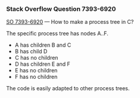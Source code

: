 ### Stack Overflow Question 7393-6920

[SO 7393-6920](https://stackoverflow.com/q/73936920) &mdash;
How to make a process tree in C?

The specific process tree has nodes A..F.

* A has children B and C
* B has child D
* C has no children
* D has children E and F
* E has no children
* F has no children

The code is easily adapted to other process trees.
